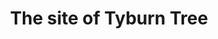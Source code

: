 ---
title: "The site of Tyburn Tree"
layout: picture
picture: "/assets/camera-roll/2015/2015-12-17-the-site-of-tyburn-tree/20151217_120810651_iOS.jpg"
thumbnail: "/assets/camera-roll/2015/2015-12-17-the-site-of-tyburn-tree/20151217_120810651_iOS-thumbnail.jpg"
tags:
  - Tyburn Tree
  - looking down
  - tree
  - sidewalk
  - London
---
